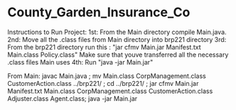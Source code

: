 # County_Garden_Insurance_Co


Instructions to Run Project: 
1st: From the Main directory compile Main.java. 
2nd: Move all the .class files from Main directory into brp221 directory
3rd: From the brp221 directory run this : "jar cfmv Main.jar Manifest.txt Main.class Policy.class" 
     Make sure that youve transferred all the necessary .class files Main uses
4th: Run  "java -jar Main.jar"

From Main: 
javac Main.java ; mv Main.class CorpManagement.class CustomerAction.class ../brp221/ ; 
cd ../brp221/ ; jar cfmv Main.jar Manifest.txt Main.class CorpManagement.class CustomerAction.class Adjuster.class Agent.class;
java -jar Main.jar 



